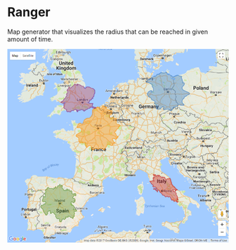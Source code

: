 # Ranger
Map generator that visualizes the radius that can be reached in given amount of time.

![Three hour ranges for London, Paris, Berlin and Rome](https://raw.githubusercontent.com/tkokan/Ranger/master/img/titleMap.png)